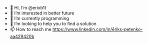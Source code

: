 - 👋 Hi, I’m @erixb1t
- 👀 I’m interested in better future
- 🌱 I’m currently programming
- 💞️ I’m looking to help you to find a solution
- 📫 How to reach me https://www.linkedin.com/in/ēriks-petenko-aa429420b

<!---
erixb1t/erixb1t is a ✨ special ✨ repository because its `README.md` (this file) appears on your GitHub profile.
You can click the Preview link to take a look at your changes.
--->
